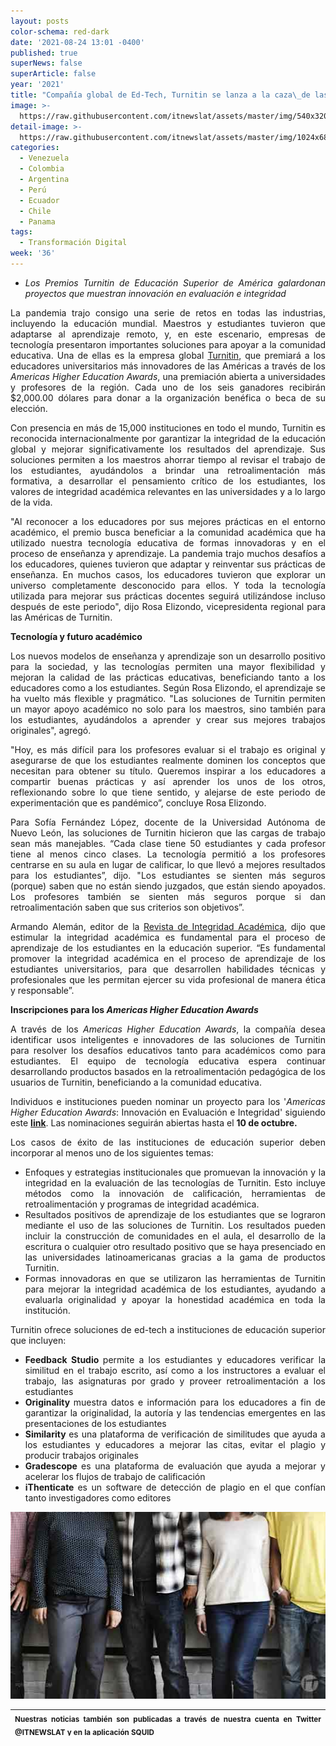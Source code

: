 ```yaml
---
layout: posts
color-schema: red-dark
date: '2021-08-24 13:01 -0400'
published: true
superNews: false
superArticle: false
year: '2021'
title: "Compañía global de Ed-Tech, Turnitin se lanza a la caza\_de las universidades y los educadores más innovadores de América"
image: >-
  https://raw.githubusercontent.com/itnewslat/assets/master/img/540x320/Universitarios-p.jpg
detail-image: >-
  https://raw.githubusercontent.com/itnewslat/assets/master/img/1024x680/Universitarios-g.jpg
categories:
  - Venezuela
  - Colombia
  - Argentina
  - Perú
  - Ecuador
  - Chile
  - Panama
tags:
  - Transformación Digital
week: '36'
---
```

<ul style="list-style-type: disc; text-align: justify;">
	<li><em>Los Premios Turnitin de Educación Superior de América galardonan proyectos que muestran innovación en evaluación e integridad</em></li>
</ul>
<p style="text-align: justify;">La pandemia trajo consigo una serie de retos en todas las industrias, incluyendo la educación mundial. Maestros y estudiantes tuvieron que adaptarse al aprendizaje remoto, y, en este escenario, empresas de tecnología presentaron importantes soluciones para apoyar a la comunidad educativa. Una de ellas es la empresa global <a href="https://www.turnitin.com/es">Turnitin</a>, que premiará a los educadores universitarios más innovadores de las Américas a través de los<em> Americas Higher Education Awards</em>, una premiación abierta a universidades y profesores de la región. Cada uno de los seis ganadores recibirán $2,000.00 dólares para donar a la organización benéfica o beca de su elección.</p>
<p style="text-align: justify;">Con presencia en más de 15,000 instituciones en todo el mundo, Turnitin es reconocida internacionalmente por garantizar la integridad de la educación global y mejorar significativamente los resultados del aprendizaje. Sus soluciones permiten a los maestros ahorrar tiempo al revisar el trabajo de los estudiantes, ayudándolos a brindar una retroalimentación más formativa, a desarrollar el pensamiento crítico de los estudiantes, los valores de integridad académica relevantes en las universidades y a lo largo de la vida.</p>
<p style="text-align: justify;">"Al reconocer a los educadores por sus mejores prácticas en el entorno académico, el premio busca beneficiar a la comunidad académica que ha utilizado nuestra tecnología educativa de formas innovadoras y en el proceso de enseñanza y aprendizaje. La pandemia trajo muchos desafíos a los educadores, quienes tuvieron que adaptar y reinventar sus prácticas de enseñanza. En muchos casos, los educadores tuvieron que explorar un universo completamente desconocido para ellos. Y toda la tecnología utilizada para mejorar sus prácticas docentes seguirá utilizándose incluso después de este periodo", dijo Rosa Elizondo, vicepresidenta regional para las Américas de Turnitin.</p>
<p style="text-align: justify;"><strong>Tecnología y futuro académico</strong></p>
<p style="text-align: justify;">Los nuevos modelos de enseñanza y aprendizaje son un desarrollo positivo para la sociedad, y las tecnologías permiten una mayor flexibilidad y mejoran la calidad de las prácticas educativas, beneficiando tanto a los educadores como a los estudiantes. Según Rosa Elizondo, el aprendizaje se ha vuelto más flexible y pragmático. "Las soluciones de Turnitin permiten un mayor apoyo académico no solo para los maestros, sino también para los estudiantes, ayudándolos a aprender y crear sus mejores trabajos originales", agregó.</p>
<p style="text-align: justify;">"Hoy, es más difícil para los profesores evaluar si el trabajo es original y asegurarse de que los estudiantes realmente dominen los conceptos que necesitan para obtener su título. Queremos inspirar a los educadores a compartir buenas prácticas y así aprender los unos de los otros, reflexionando sobre lo que tiene sentido, y alejarse de este periodo de experimentación que es pandémico”, concluye Rosa Elizondo.</p>
<p style="text-align: justify;">Para Sofía Fernández López, docente de la Universidad Autónoma de Nuevo León, las soluciones de Turnitin hicieron que las cargas de trabajo sean más manejables. “Cada clase tiene 50 estudiantes y cada profesor tiene al menos cinco clases. La tecnología permitió a los profesores centrarse en su aula en lugar de calificar, lo que llevó a mejores resultados para los estudiantes”, dijo. "Los estudiantes se sienten más seguros (porque) saben que no están siendo juzgados, que están siendo apoyados. Los profesores también se sienten más seguros porque si dan retroalimentación saben que sus criterios son objetivos”.</p>
<p style="text-align: justify;">Armando Alemán, editor de la <a href="https://academicintegrity.org/integrity-matters-author-bio/39-armando-aleman">Revista de Integridad Académica</a>, dijo que estimular la integridad académica es fundamental para el proceso de aprendizaje de los estudiantes en la educación superior. “Es fundamental promover la integridad académica en el proceso de aprendizaje de los estudiantes universitarios, para que desarrollen habilidades técnicas y profesionales que les permitan ejercer su vida profesional de manera ética y responsable”.</p>
<p style="text-align: justify;"><strong>Inscripciones para los <em>Americas Higher Education Awards</em></strong></p>
<p style="text-align: justify;">A través de los <em>Americas Higher Education Awards</em>, la compañía desea identificar usos inteligentes e innovadores de las soluciones de Turnitin para resolver los desafíos educativos tanto para académicos como para estudiantes. El equipo de tecnología educativa espera continuar desarrollando productos basados ​​en la retroalimentación pedagógica de los usuarios de Turnitin, beneficiando a la comunidad educativa.</p>
<p style="text-align: justify;">Individuos e instituciones pueden nominar un proyecto para los '<em>Americas Higher Education Awards</em>: Innovación en Evaluación e Integridad' siguiendo este <a href="https://www.turnitin.com/regions/americas/innovation-awards-2021-es"><strong>link</strong></a>. Las nominaciones seguirán abiertas hasta el <strong>10 de octubre.</strong></p>
<p style="text-align: justify;">Los casos de éxito de las instituciones de educación superior deben incorporar al menos uno de los siguientes temas:</p>

<ul style="text-align: justify;">
	<li>Enfoques y estrategias institucionales que promuevan la innovación y la integridad en la evaluación de las tecnologías de Turnitin. Esto incluye métodos como la innovación de calificación, herramientas de retroalimentación y programas de integridad académica.</li>
	<li>Resultados positivos de aprendizaje de los estudiantes que se lograron mediante el uso de las soluciones de Turnitin. Los resultados pueden incluir la construcción de comunidades en el aula, el desarrollo de la escritura o cualquier otro resultado positivo que se haya presenciado en las universidades latinoamericanas gracias a la gama de productos Turnitin.</li>
	<li>Formas innovadoras en que se utilizaron las herramientas de Turnitin para mejorar la integridad académica de los estudiantes, ayudando a evaluarla originalidad y apoyar la honestidad académica en toda la institución.</li>
</ul>
<p style="text-align: justify;">Turnitin ofrece soluciones de ed-tech a instituciones de educación superior que incluyen:</p>

<ul>
	<li style="text-align: justify;"><strong>Feedback Studio </strong>permite a los estudiantes y educadores verificar la similitud en el trabajo escrito, así como a los instructores a evaluar el trabajo, las asignaturas por grado y proveer retroalimentación a los estudiantes</li>
	<li style="text-align: justify;"><strong>Originality </strong>muestra datos e información para los educadores a fin de garantizar la originalidad, la autoría y las tendencias emergentes en las presentaciones de los estudiantes</li>
	<li style="text-align: justify;"><strong>Similarity </strong>es una plataforma de verificación de similitudes que ayuda a los estudiantes y educadores a mejorar las citas, evitar el plagio y producir trabajos originales</li>
	<li style="text-align: justify;"><strong>Gradescope </strong>es una plataforma de evaluación que ayuda a mejorar y acelerar los flujos de trabajo de calificación</li>
	<li style="text-align: justify;"><strong>iThenticate </strong>es un software de detección de plagio en el que confían tanto investigadores como editores</li>
</ul>


![](https://raw.githubusercontent.com/itnewslat/assets/master/img/540x320/Universitarios-p.jpg)

<table style="height: 42px;" width="569">
<tbody>
<tr>
<td style="text-align: justify;"><sub><strong>Nuestras noticias también son publicadas a través de nuestra cuenta en Twitter <a href="https://twitter.com/itnewslat?lang=es">@ITNEWSLAT</a> y en la aplicación <a href="https://squidapp.co/en/">SQUID</a></strong></sub></td>
</tr>
</tbody>
</table>